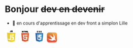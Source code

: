 # Bonjour ~~dev en devenir~~ 

- 🔭 en cours d'apprentissage en  dev front a simplon Lille 

<a>
 <img src="js.png" alt="" height="40px" width="40px">
 <img src="html.png" alt="" height="40px" width="40px">
 <img src="css.png" alt="" height="40px" width="40px">
 <img src="swift.png" alt="" height="33px" width="33px">

</a>
